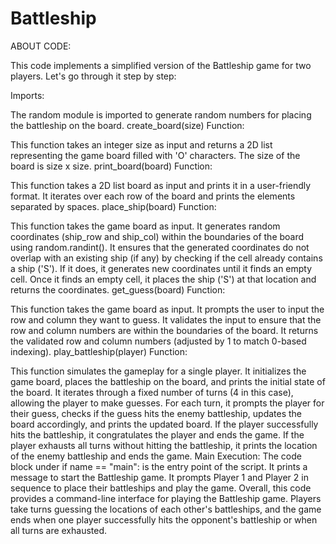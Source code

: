 # Battleship
ABOUT CODE:

This code implements a simplified version of the Battleship game for two players. Let's go through it step by step:

Imports:

The random module is imported to generate random numbers for placing the battleship on the board. create_board(size) Function:

This function takes an integer size as input and returns a 2D list representing the game board filled with 'O' characters. The size of the board is size x size. print_board(board) Function:

This function takes a 2D list board as input and prints it in a user-friendly format. It iterates over each row of the board and prints the elements separated by spaces. place_ship(board) Function:

This function takes the game board as input. It generates random coordinates (ship_row and ship_col) within the boundaries of the board using random.randint(). It ensures that the generated coordinates do not overlap with an existing ship (if any) by checking if the cell already contains a ship ('S'). If it does, it generates new coordinates until it finds an empty cell. Once it finds an empty cell, it places the ship ('S') at that location and returns the coordinates. get_guess(board) Function:

This function takes the game board as input. It prompts the user to input the row and column they want to guess. It validates the input to ensure that the row and column numbers are within the boundaries of the board. It returns the validated row and column numbers (adjusted by 1 to match 0-based indexing). play_battleship(player) Function:

This function simulates the gameplay for a single player. It initializes the game board, places the battleship on the board, and prints the initial state of the board. It iterates through a fixed number of turns (4 in this case), allowing the player to make guesses. For each turn, it prompts the player for their guess, checks if the guess hits the enemy battleship, updates the board accordingly, and prints the updated board. If the player successfully hits the battleship, it congratulates the player and ends the game. If the player exhausts all turns without hitting the battleship, it prints the location of the enemy battleship and ends the game. Main Execution: The code block under if name == "main": is the entry point of the script. It prints a message to start the Battleship game. It prompts Player 1 and Player 2 in sequence to place their battleships and play the game. Overall, this code provides a command-line interface for playing the Battleship game. Players take turns guessing the locations of each other's battleships, and the game ends when one player successfully hits the opponent's battleship or when all turns are exhausted.

